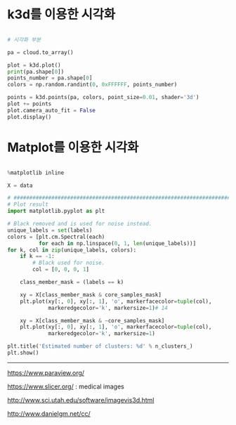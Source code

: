 # k3d를 이용한 시각화 

```python 

# 시각화 부분

pa = cloud.to_array()

plot = k3d.plot()
print(pa.shape[0])
points_number = pa.shape[0]
colors = np.random.randint(0, 0xFFFFFF, points_number)

points = k3d.points(pa, colors, point_size=0.01, shader='3d')
plot += points
plot.camera_auto_fit = False
plot.display()

```


# Matplot를 이용한 시각화 


```python

%matplotlib inline

X = data

# #############################################################################
# Plot result
import matplotlib.pyplot as plt

# Black removed and is used for noise instead.
unique_labels = set(labels)
colors = [plt.cm.Spectral(each)
          for each in np.linspace(0, 1, len(unique_labels))]
for k, col in zip(unique_labels, colors):
    if k == -1:
        # Black used for noise.
        col = [0, 0, 0, 1]

    class_member_mask = (labels == k)

    xy = X[class_member_mask & core_samples_mask]
    plt.plot(xy[:, 0], xy[:, 1], 'o', markerfacecolor=tuple(col),
             markeredgecolor='k', markersize=1)# 14

    xy = X[class_member_mask & ~core_samples_mask]
    plt.plot(xy[:, 0], xy[:, 1], 'o', markerfacecolor=tuple(col),
             markeredgecolor='k', markersize=1)

plt.title('Estimated number of clusters: %d' % n_clusters_)
plt.show()


```


---

https://www.paraview.org/

https://www.slicer.org/ : medical images


http://www.sci.utah.edu/software/imagevis3d.html

http://www.danielgm.net/cc/